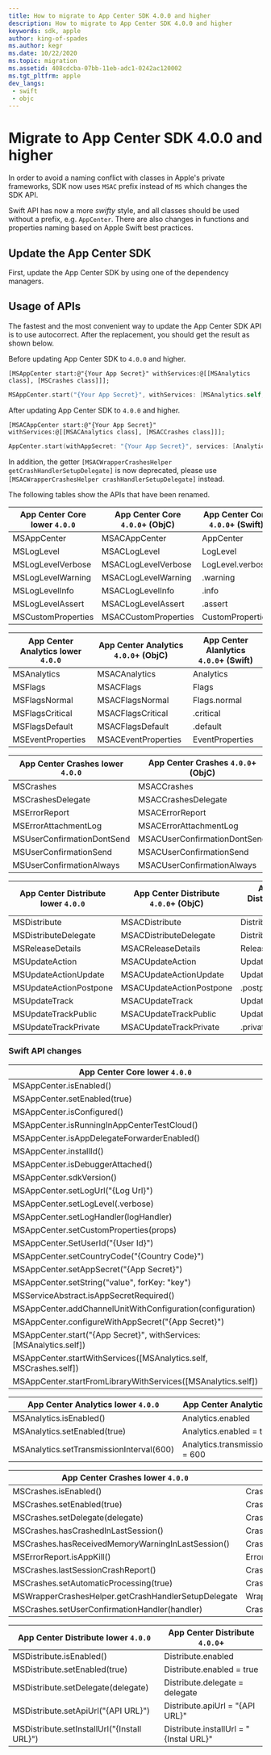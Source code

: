 ```yaml
---
title: How to migrate to App Center SDK 4.0.0 and higher
description: How to migrate to App Center SDK 4.0.0 and higher
keywords: sdk, apple
author: king-of-spades
ms.author: kegr
ms.date: 10/22/2020
ms.topic: migration
ms.assetid: 408cdcba-07bb-11eb-adc1-0242ac120002
ms.tgt_pltfrm: apple
dev_langs:
 - swift
 - objc
---
```


# Migrate to App Center SDK 4.0.0 and higher

In order to avoid a naming conflict with classes in Apple's private frameworks, SDK now uses `MSAC` prefix instead of `MS` which changes the SDK API.

Swift API has now a more _swifty_ style, and all classes should be used without a prefix, e.g. `AppCenter`. There are also changes in functions and properties naming based on Apple Swift best practices.

## Update the App Center SDK

First, update the App Center SDK by using one of the dependency managers.

## Usage of APIs

The fastest and the most convenient way to update the App Center SDK API is to use autocorrect. After the replacement, you should get the result as shown below.

Before updating App Center SDK to `4.0.0` and higher.

```objc
[MSAppCenter start:@"{Your App Secret}" withServices:@[[MSAnalytics class], [MSCrashes class]]];
```
```swift
MSAppCenter.start("{Your App Secret}", withServices: [MSAnalytics.self, MSCrashes.self])
```

After updating App Center SDK to `4.0.0` and higher.

```objc
[MSACAppCenter start:@"{Your App Secret}" withServices:@[[MSACAnalytics class], [MSACCrashes class]]];
```
```swift
AppCenter.start(withAppSecret: "{Your App Secret}", services: [Analytics.self, Crashes.self])
```

In addition, the getter `[MSACWrapperCrashesHelper getCrashHandlerSetupDelegate]` is now deprecated, please use `[MSACWrapperCrashesHelper crashHandlerSetupDelegate]` instead.

The following tables show the APIs that have been renamed.

| App Center Core lower `4.0.0`        | App Center Core `4.0.0`+ (ObjC)       | App Center Core `4.0.0`+ (Swift) |
| ------------------------------------ | ---------------------------------------------- | -------------------------------------- |
|  MSAppCenter                         | MSACAppCenter                                  | AppCenter                              |
|  MSLogLevel                          | MSACLogLevel                                   | LogLevel                               |
|  MSLogLevelVerbose                   | MSACLogLevelVerbose                            | LogLevel.verbose                       |
|  MSLogLevelWarning                   | MSACLogLevelWarning                            | .warning                                |
|  MSLogLevelInfo                      | MSACLogLevelInfo                               | .info                                   |
|  MSLogLevelAssert                    | MSACLogLevelAssert                             | .assert                                 |
|  MSCustomProperties                  | MSACCustomProperties                           | CustomProperties                       |

| App Center Analytics lower `4.0.0`   | App Center Analytics `4.0.0`+ (ObjC)  | App Center Alanlytics `4.0.0`+ (Swift) |
| ------------------------------------ | ---------------------------------------------- | -------------------------------------- |
|  MSAnalytics                         | MSACAnalytics                                  | Analytics                              |
|  MSFlags                             | MSACFlags                                      | Flags                                  |
|  MSFlagsNormal                       | MSACFlagsNormal                                | Flags.normal                           |
|  MSFlagsCritical                     | MSACFlagsCritical                              | .critical                              |
|  MSFlagsDefault                      | MSACFlagsDefault                               | .default                               |
|  MSEventProperties                   | MSACEventProperties                            | EventProperties                        |

| App Center Crashes lower `4.0.0`     | App Center Crashes `4.0.0`+ (ObjC)    | App Center Crashes `4.0.0`+ (Swift)    |
| ------------------------------------ | --------------------------------------------- | -------------------------------------- |
|  MSCrashes                           | MSACCrashes                                   | Crashes                                |
|  MSCrashesDelegate                   | MSACCrashesDelegate                           | CrashesDelegate                        |
|  MSErrorReport                       | MSACErrorReport                               | ErrorReport                            |
|  MSErrorAttachmentLog                | MSACErrorAttachmentLog                        | ErrorAttachmentLog                     |
|  MSUserConfirmationDontSend          | MSACUserConfirmationDontSend                  | UserConfirmation.dontSend              |
|  MSUserConfirmationSend              | MSACUserConfirmationSend                      | .send                                  |
|  MSUserConfirmationAlways            | MSACUserConfirmationAlways                    | .always                                |

| App Center Distribute lower `4.0.0`  | App Center Distribute `4.0.0`+ (ObjC) | App Center Distribute `4.0.0`+ (Swift) |
| ------------------------------------ | ------------------------------------- | -------------------------------------- |
|  MSDistribute                        | MSACDistribute                        | Distribute                             |
|  MSDistributeDelegate                | MSACDistributeDelegate                | DistributeDelegate                     |
|  MSReleaseDetails                    | MSACReleaseDetails                    | ReleaseDetails                         |
|  MSUpdateAction                      | MSACUpdateAction                      | UpdateAction                           |
|  MSUpdateActionUpdate                | MSACUpdateActionUpdate                | UpdateAction.update                    |
|  MSUpdateActionPostpone              | MSACUpdateActionPostpone              | .postpone                              |
|  MSUpdateTrack                       | MSACUpdateTrack                       | UpdateTrack                            |
|  MSUpdateTrackPublic                 | MSACUpdateTrackPublic                 | UpdateTrack.public                     |
|  MSUpdateTrackPrivate                | MSACUpdateTrackPrivate                | .private                               |

### Swift API changes

| App Center Core lower `4.0.0`                                           | App Center Core `4.0.0`+                                                   |
| ----------------------------------------------------------------------- | -------------------------------------------------------------------------- |
| MSAppCenter.isEnabled()                                                 | AppCenter.enabled                                                          |
| MSAppCenter.setEnabled(true)                                            | AppCenter.enabled = true                                                   |
| MSAppCenter.isConfigured()                                              | AppCenter.isConfigured                                                     |
| MSAppCenter.isRunningInAppCenterTestCloud()                             | AppCenter.isRunningInAppCenterTestCloud                                    |
| MSAppCenter.isAppDelegateForwarderEnabled()                             | AppCenter.isAppDelegateForwarderEnabled                                    |
| MSAppCenter.installId()                                                 | AppCenter.installId                                                        |
| MSAppCenter.isDebuggerAttached()                                        | AppCenter.isDebuggerAttached                                               |
| MSAppCenter.sdkVersion()                                                | AppCenter.sdkVersion                                                       |
| MSAppCenter.setLogUrl("{Log Url}")                                      | AppCenter.logUrl = "{Log Url}"                                             |
| MSAppCenter.setLogLevel(.verbose)                                       | AppCenter.logLevel = .verbose                                              |
| MSAppCenter.setLogHandler(logHandler)                                   | AppCenter.logHandler = logHandler                                          |
| MSAppCenter.setCustomProperties(props)                                  | AppCenter.customProperties = props                                         |
| MSAppCenter.SetUserId("{User Id}")                                      | AppCenter.userId = "{User Id}"                                             |
| MSAppCenter.setCountryCode("{Country Code}")                            | AppCenter.countryCode = "{Country Code}"                                   |
| MSAppCenter.setAppSecret("{App Secret}")                                | AppCenter.appSecret = "{App Secret}"                                       |
| MSAppCenter.setString("value", forKey: "key")                           | AppCenter.setString("value", for: "key")                                   |
| MSServiceAbstract.isAppSecretRequired()                                 | ServiceAbstract.isAppSecretRequired                                        |
| MSAppCenter.addChannelUnitWithConfiguration(configuration)              | AppCenter.addChannelUnit(withConfiguration:configuration)                  |
| MSAppCenter.configureWithAppSecret("{App Secret}")                      | AppCenter.configure(withAppSecret:"{App Secret}")                          |
| MSAppCenter.start("{App Secret}", withServices: [MSAnalytics.self])     | AppCenter.start(withAppSecret: "{App Secret}", services: [Analytics.self]) |
| MSAppCenter.startWithServices([MSAnalytics.self, MSCrashes.self])       | AppCenter.start(services: [Analytics.self, Crashes.self])                  |
| MSAppCenter.startFromLibraryWithServices([MSAnalytics.self])            | AppCenter.startFromLibrary(services: [Analytics.self]) ")                  |

| App Center Analytics lower `4.0.0`                    | App Center Analytics `4.0.0`+                  |
| ----------------------------------------------------- | ---------------------------------------------- |
| MSAnalytics.isEnabled()                               | Analytics.enabled                              |
| MSAnalytics.setEnabled(true)                          | Analytics.enabled = true                       |
| MSAnalytics.setTransmissionInterval(600)              | Analytics.transmissionInterval = 600           |

| App Center Crashes lower `4.0.0`                      | App Center Crashes `4.0.0`+                    |
| ----------------------------------------------------- | ---------------------------------------------- |
| MSCrashes.isEnabled()                                 | Crashes.enabled                                |
| MSCrashes.setEnabled(true)                            | Crashes.enabled = true                         |
| MSCrashes.setDelegate(delegate)                       | Crashes.delegate = delegate                    |
| MSCrashes.hasCrashedInLastSession()                   | Crashes.hasCrashedInLastSession                |
| MSCrashes.hasReceivedMemoryWarningInLastSession()     | Crashes.hasReceivedMemoryWarningInLastSession  |
| MSErrorReport.isAppKill()                             | ErrorReport.isAppKill                          |
| MSCrashes.lastSessionCrashReport()                    | Crashes.lastSessionCrashReport                 |
| MSCrashes.setAutomaticProcessing(true)                | Crashes.automaticProcessing = true             |
| MSWrapperCrashesHelper.getCrashHandlerSetupDelegate   | WrapperCrashesHelper.crashHandlerSetupDelegate |
| MSCrashes.setUserConfirmationHandler(handler)         | Crashes.userConfirmationHandler = handler      |

| App Center Distribute lower `4.0.0`                   | App Center Distribute `4.0.0`+                 |
| ----------------------------------------------------- | ---------------------------------------------- |
| MSDistribute.isEnabled()                              | Distribute.enabled                             |
| MSDistribute.setEnabled(true)                         | Distribute.enabled = true                      |
| MSDistribute.setDelegate(delegate)                    | Distribute.delegate = delegate                 |
| MSDistribute.setApiUrl("{API URL}")                   | Distribute.apiUrl = "{API URL}"                |
| MSDistribute.setInstallUrl("{Install URL}")           | Distribute.installUrl = "{Instal URL}"         |
